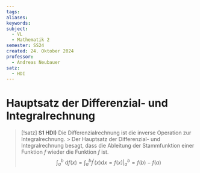 ```yaml
---
tags: 
aliases: 
keywords: 
subject:
  - VL
  - Mathematik 2
semester: SS24
created: 24. Oktober 2024
professor:
  - Andreas Neubauer
satz:
  - HDI
---
```

 
# Hauptsatz der Differenzial- und Integralrechnung

> [!satz] **S1 HDI)** Die Differenzialrechnung ist die inverse Operation zur Integralrechnung.
    > Der Hauptsatz der Differenzial- und Integralrechnung besagt, dass die Ableitung der Stammfunktion einer Funktion $f$ wieder die Funktion $f$ ist. 
> $$\int_a^b \mathrm{~d} f(x)=\int_a^b f^{\prime}(x) \mathrm{d} x=\left.f(x)\right|_a ^b=f(b)-f(a) $$